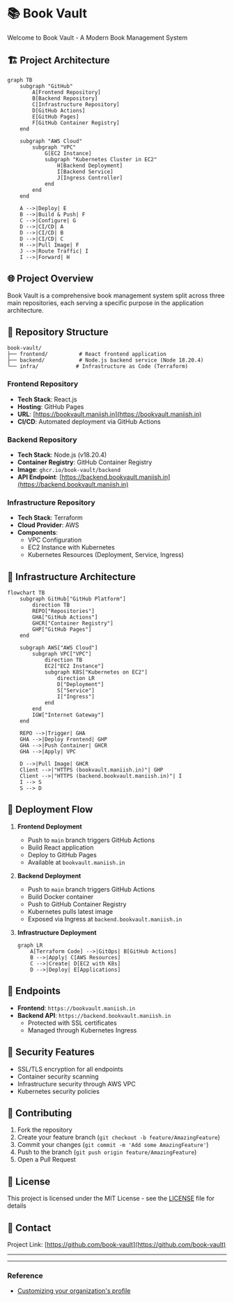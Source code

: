 # 📚 Book Vault

Welcome to Book Vault - A Modern Book Management System

## 🏗️ Project Architecture

```mermaid
graph TB
    subgraph "GitHub"
        A[Frontend Repository]
        B[Backend Repository]
        C[Infrastructure Repository]
        D[GitHub Actions]
        E[GitHub Pages]
        F[GitHub Container Registry]
    end

    subgraph "AWS Cloud"
        subgraph "VPC"
            G[EC2 Instance]
            subgraph "Kubernetes Cluster in EC2"
                H[Backend Deployment]
                I[Backend Service]
                J[Ingress Controller]
            end
        end
    end

    A -->|Deploy| E
    B -->|Build & Push| F
    C -->|Configure| G
    D -->|CI/CD| A
    D -->|CI/CD| B
    D -->|CI/CD| C
    H -->|Pull Image| F
    J -->|Route Traffic| I
    I -->|Forward| H
```

## 🌐 Project Overview
Book Vault is a comprehensive book management system split across three main repositories, each serving a specific purpose in the application architecture.

## 📂 Repository Structure

```
book-vault/
├── frontend/          # React frontend application
├── backend/           # Node.js backend service (Node 18.20.4)
└── infra/            # Infrastructure as Code (Terraform)
```

### Frontend Repository
- **Tech Stack**: React.js
- **Hosting**: GitHub Pages
- **URL**: [https://bookvault.maniish.in](https://bookvault.maniish.in)
- **CI/CD**: Automated deployment via GitHub Actions

### Backend Repository
- **Tech Stack**: Node.js (v18.20.4)
- **Container Registry**: GitHub Container Registry
- **Image**: `ghcr.io/book-vault/backend`
- **API Endpoint**: [https://backend.bookvault.maniish.in](https://backend.bookvault.maniish.in)

### Infrastructure Repository
- **Tech Stack**: Terraform
- **Cloud Provider**: AWS
- **Components**:
  - VPC Configuration
  - EC2 Instance with Kubernetes
  - Kubernetes Resources (Deployment, Service, Ingress)

## 🔧 Infrastructure Architecture

```mermaid
flowchart TB
    subgraph GitHub["GitHub Platform"]
        direction TB
        REPO["Repositories"]
        GHA["GitHub Actions"]
        GHCR["Container Registry"]
        GHP["GitHub Pages"]
    end

    subgraph AWS["AWS Cloud"]
        subgraph VPC["VPC"]
            direction TB
            EC2["EC2 Instance"]
            subgraph K8S["Kubernetes on EC2"]
                direction LR
                D["Deployment"]
                S["Service"]
                I["Ingress"]
            end
        end
        IGW["Internet Gateway"]
    end
    
    REPO -->|Trigger| GHA
    GHA -->|Deploy Frontend| GHP
    GHA -->|Push Container| GHCR
    GHA -->|Apply| VPC
    
    D -->|Pull Image| GHCR
    Client -->|"HTTPS (bookvault.maniish.in)"| GHP
    Client -->|"HTTPS (backend.bookvault.maniish.in)"| I
    I --> S
    S --> D
```

## 🚀 Deployment Flow

1. **Frontend Deployment**
   - Push to `main` branch triggers GitHub Actions
   - Build React application
   - Deploy to GitHub Pages
   - Available at `bookvault.maniish.in`

2. **Backend Deployment**
   - Push to `main` branch triggers GitHub Actions
   - Build Docker container
   - Push to GitHub Container Registry
   - Kubernetes pulls latest image
   - Exposed via Ingress at `backend.bookvault.maniish.in`

3. **Infrastructure Deployment**
   ```mermaid
   graph LR
       A[Terraform Code] -->|GitOps| B[GitHub Actions]
       B -->|Apply| C[AWS Resources]
       C -->|Create| D[EC2 with K8s]
       D -->|Deploy| E[Applications]
   ```

## 📡 Endpoints

- **Frontend**: `https://bookvault.maniish.in`
- **Backend API**: `https://backend.bookvault.maniish.in`
  - Protected with SSL certificates
  - Managed through Kubernetes Ingress

## 🔐 Security Features

- SSL/TLS encryption for all endpoints
- Container security scanning
- Infrastructure security through AWS VPC
- Kubernetes security policies

## 📝 Contributing

1. Fork the repository
2. Create your feature branch (`git checkout -b feature/AmazingFeature`)
3. Commit your changes (`git commit -m 'Add some AmazingFeature'`)
4. Push to the branch (`git push origin feature/AmazingFeature`)
5. Open a Pull Request

## 📄 License

This project is licensed under the MIT License - see the [LICENSE](LICENSE) file for details

## 👥 Contact

Project Link: [https://github.com/book-vault](https://github.com/book-vault)


---
---
### Reference 
- [Customizing your organization's profile](https://docs.github.com/en/organizations/collaborating-with-groups-in-organizations/customizing-your-organizations-profile)